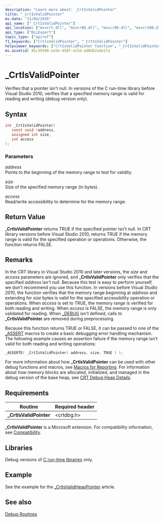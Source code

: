 ```yaml
---
description: "Learn more about: _CrtIsValidPointer"
title: "_CrtIsValidPointer"
ms.date: "11/04/2016"
api_name: ["_CrtIsValidPointer"]
api_location: ["msvcrt.dll", "msvcr80.dll", "msvcr90.dll", "msvcr100.dll", "msvcr100_clr0400.dll", "msvcr110.dll", "msvcr110_clr0400.dll", "msvcr120.dll", "msvcr120_clr0400.dll", "ucrtbase.dll"]
api_type: ["DLLExport"]
topic_type: ["apiref"]
f1_keywords: ["CrtlsValidPointer", "_CrtIsValidPointer"]
helpviewer_keywords: ["CrtIsValidPointer function", "_CrtIsValidPointer function"]
ms.assetid: 91c35590-ea5e-450f-a15d-ad8d62ade1fa
---
```

# _CrtIsValidPointer

Verifies that a pointer isn't null. In versions of the C run-time library before Visual Studio 2010, verifies that a specified memory range is valid for reading and writing (debug version only).

## Syntax

```C
int _CrtIsValidPointer(
   const void *address,
   unsigned int size,
   int access
);
```

### Parameters

*address*<br/>
Points to the beginning of the memory range to test for validity.

*size*<br/>
Size of the specified memory range (in bytes).

*access*<br/>
Read/write accessibility to determine for the memory range.

## Return Value

**_CrtIsValidPointer** returns TRUE if the specified pointer isn't null. In CRT library versions before Visual Studio 2010, returns TRUE if the memory range is valid for the specified operation or operations. Otherwise, the function returns FALSE.

## Remarks

In the CRT library in Visual Studio 2010 and later versions, the *size* and *access* parameters are ignored, and **_CrtIsValidPointer** only verifies that the specified *address* isn't null. Because this test is easy to perform yourself, we don't recommend you use this function. In versions before Visual Studio 2010, the function verifies that the memory range beginning at *address* and extending for *size* bytes is valid for the specified accessibility operation or operations. When *access* is set to TRUE, the memory range is verified for both reading and writing. When *access* is FALSE, the memory range is only validated for reading. When [_DEBUG](../../c-runtime-library/debug.md) isn't defined, calls to **_CrtIsValidPointer** are removed during preprocessing.

Because this function returns TRUE or FALSE, it can be passed to one of the [_ASSERT](assert-asserte-assert-expr-macros.md) macros to create a basic debugging error handling mechanism. The following example causes an assertion failure if the memory range isn't valid for both reading and writing operations:

```C
_ASSERTE( _CrtIsValidPointer( address, size, TRUE ) );
```

For more information about how **_CrtIsValidPointer** can be used with other debug functions and macros, see [Macros for Reporting](/visualstudio/debugger/macros-for-reporting). For information about how memory blocks are allocated, initialized, and managed in the debug version of the base heap, see [CRT Debug Heap Details](/visualstudio/debugger/crt-debug-heap-details).

## Requirements

|Routine|Required header|
|-------------|---------------------|
|**_CrtIsValidPointer**|\<crtdbg.h>|

**_CrtIsValidPointer** is a Microsoft extension. For compatibility information, see [Compatibility](../../c-runtime-library/compatibility.md).

## Libraries

Debug versions of [C run-time libraries](../../c-runtime-library/crt-library-features.md) only.

## Example

See the example for the [_CrtIsValidHeapPointer](crtisvalidheappointer.md) article.

## See also

[Debug Routines](../../c-runtime-library/debug-routines.md)<br/>
